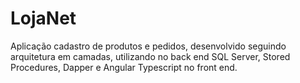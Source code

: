# LojaNet

Aplicação cadastro de produtos e pedidos, desenvolvido seguindo arquitetura em camadas, utilizando no back end SQL Server, Stored Procedures, Dapper e Angular Typescript no front end.
